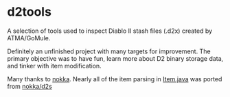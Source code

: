 # d2tools

A selection of tools used to inspect Diablo II stash files (.d2x) created by ATMA/GoMule.

Definitely an unfinished project with many targets for improvement. The primary objective was to have fun,
learn more about D2 binary storage data, and tinker with item modification.

Many thanks to [nokka](https://github.com/nokka). Nearly all of the item parsing in [Item.java](https://github.com/pertain/d2tools/blob/master/util/Item.java) was ported from [nokka/d2s](https://github.com/nokka/d2s)
